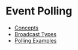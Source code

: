 # Event Polling

  - [Concepts](concepts.md)
  - [Broadcast Types](broadcast_types.md)
  - [Polling Examples](polling_examples.md)
